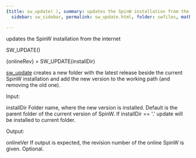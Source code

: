 ```yaml
---
{title: sw_update( ), summary: updates the SpinW installation from the internet, keywords: sample,
  sidebar: sw_sidebar, permalink: sw_update.html, folder: swfiles, mathjax: 'true'}

---
```

updates the SpinW installation from the internet
 
SW_UPDATE()
 
{onlineRev} = SW_UPDATE(installDir)
 
[sw_update](sw_update.html) creates a new folder with the latest release beside the current
SpinW installation and add the new version to the working path (and
removing the old one).
 
Input:
 
installDir    Folder name, where the new version is installed. Default is
              the parent folder of the current version of SpinW. If
              installDir == '.' update will be installed to current
              folder.
 
Output:
 
onlineVer     If output is expected, the revision number of the online
              SpinW is given. Optional.
 

